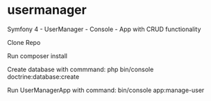 # usermanager
Symfony 4 - UserManager - Console - App with CRUD functionality

Clone Repo

Run composer install

Create database with commmand: php bin/console doctrine:database:create

Run UserManagerApp with command: bin/console app:manage-user
